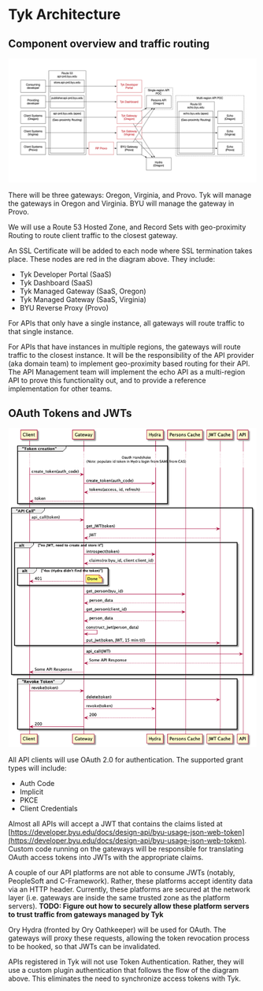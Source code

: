 # Tyk Architecture

## Component overview and traffic routing

![Tyk DNS and SSL](./tyk-dns-and-ssl.png)

There will be three gateways: Oregon, Virginia, and Provo. Tyk will manage the gateways in Oregon and Virginia. BYU will manage the gateway in Provo.

We will use a Route 53 Hosted Zone, and Record Sets with geo-proximity Routing to route client traffic to the closest gateway.

An SSL Certificate will be added to each node where SSL termination takes place. These nodes are red in the diagram above. They include:

* Tyk Developer Portal (SaaS)
* Tyk Dashboard (SaaS)
* Tyk Managed Gateway (SaaS, Oregon)
* Tyk Managed Gateway (SaaS, Virginia)
* BYU Reverse Proxy (Provo)

For APIs that only have a single instance, all gateways will route traffic to that single instance.

For APIs that have instances in multiple regions, the gateways will route traffic to the closest instance. It will be the responsibility of the API provider (aka domain team) to implement geo-proximity based routing for their API. The API Management team will implement the echo API as a multi-region API to prove this functionality out, and to provide a reference implementation for other teams.

## OAuth Tokens and JWTs

![Tyk Token and JWT](./tyk-token-and-jwt.png)

All API clients will use OAuth 2.0 for authentication. The supported grant types will include:

* Auth Code
* Implicit
* PKCE
* Client Credentials

Almost all APIs will accept a JWT that contains the claims listed at [https://developer.byu.edu/docs/design-api/byu-usage-json-web-token](https://developer.byu.edu/docs/design-api/byu-usage-json-web-token). Custom code running on the gateways will be responsible for translating OAuth access tokens into JWTs with the appropriate claims.

A couple of our API platforms are not able to consume JWTs (notably, PeopleSoft and C-Framework). Rather, these platforms accept identity data via an HTTP header. Currently, these platforms are secured at the network layer (i.e. gateways are inside the same trusted zone as the platform servers). **TODO: Figure out how to securely allow these platform servers to trust traffic from gateways managed by Tyk**

Ory Hydra (fronted by Ory Oathkeeper) will be used for OAuth. The gateways will proxy these requests, allowing the token revocation process to be hooked, so that JWTs can be invalidated.

APIs registered in Tyk will not use Token Authentication. Rather, they will use a custom plugin authentication that follows the flow of the diagram above. This eliminates the need to synchronize access tokens with Tyk.
